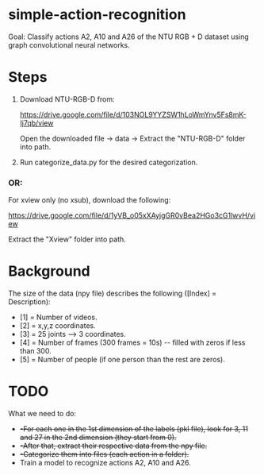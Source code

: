 # simple-action-recognition
Goal: Classify actions A2, A10 and A26 of the NTU RGB + D dataset using graph convolutional neural networks.

# Steps
1) Download NTU-RGB-D from:

   https://drive.google.com/file/d/103NOL9YYZSW1hLoWmYnv5Fs8mK-Ij7qb/view
   
   Open the downloaded file -> data -> Extract the "NTU-RGB-D" folder into path.
   
2) Run categorize_data.py for the desired categorization.

### OR: 

   For xview only (no xsub), download the following:

   https://drive.google.com/file/d/1yVB_o05xXAyjgGR0vBea2HGo3cG1lwvH/view

   Extract the "Xview" folder into path.

   
# Background
   The size of the data (npy file) describes the following ([Index] = Description):
   - [1] = Number of videos.
   - [2] = x,y,z coordinates. 
   - [3] = 25 joints --> 3 coordinates.
   - [4] = Number of frames (300 frames = 10s) -- filled with zeros if less than 300.
   - [5] = Number of people (if one person than the rest are zeros).

# TODO

   What we need to do:
   
   - ~~-For each one in the 1st dimension of the labels (pkl file), look for 3, 11 and 27 in the 2nd dimension (they start from 0).~~
   - ~~-After that, extract their respective data from the npy file.~~
   - ~~-Categorize them into files (each action in a folder).~~
   - Train a model to recognize actions A2, A10 and A26.
